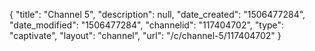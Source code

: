 {
    "title": "Channel 5",
    "description": null,
    "date_created": "1506477284",
    "date_modified": "1506477284",
    "channelid": "117404702",
    "type": "captivate",
    "layout": "channel",
    "url": "\/c\/channel-5\/117404702"
}